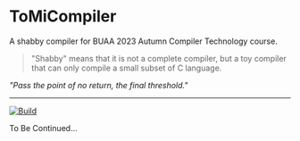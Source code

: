 # ToMiCompiler

A shabby compiler for BUAA 2023 Autumn Compiler Technology course.

> "Shabby" means that it is not a complete compiler, but a toy compiler that can only compile a small subset of C language.

_"Pass the point of no return, the final threshold."_

---

[![Build](https://github.com/Lord-Turmoil/ToMiCompiler/actions/workflows/cmake-multi-platform.yml/badge.svg?branch=main)](https://github.com/Lord-Turmoil/ToMiCompiler/actions/workflows/cmake-multi-platform.yml)

To Be Continued...

